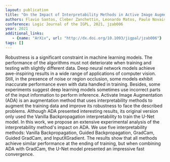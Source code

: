 ```yaml
---
layout: publication
title: "On the Impact of Interpretability Methods in Active Image Augmentation Method"
authors: Flavio Santos, Cleber Zanchettin, Leonardo Matos, Paulo Novais
conference: Logic Journal of the IGPL, 2021, jzab006
year: 2021
additional_links: 
   - {name: "ArXiv", url: "http://dx.doi.org/10.1093/jigpal/jzab006"}
tags: []
---
```

Robustness is a significant constraint in machine learning models. The
performance of the algorithms must not deteriorate when training and testing
with slightly different data. Deep neural network models achieve awe-inspiring
results in a wide range of applications of computer vision. Still, in the
presence of noise or region occlusion, some models exhibit inaccurate
performance even with data handled in training. Besides, some experiments
suggest deep learning models sometimes use incorrect parts of the input
information to perform inference. Activate Image Augmentation (ADA) is an
augmentation method that uses interpretability methods to augment the training
data and improve its robustness to face the described problems. Although ADA
presented interesting results, its original version only used the Vanilla
Backpropagation interpretability to train the U-Net model. In this work, we
propose an extensive experimental analysis of the interpretability method's
impact on ADA. We use five interpretability methods: Vanilla Backpropagation,
Guided Backpropagation, GradCam, Guided GradCam, and InputXGradient. The
results show that all methods achieve similar performance at the ending of
training, but when combining ADA with GradCam, the U-Net model presented an
impressive fast convergence.